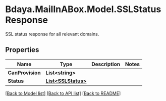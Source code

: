 # Bdaya.MailInABox.Model.SSLStatusResponse
SSL status response for all relevant domains.

## Properties

Name | Type | Description | Notes
------------ | ------------- | ------------- | -------------
**CanProvision** | **List&lt;string&gt;** |  | 
**Status** | [**List&lt;SSLStatus&gt;**](SSLStatus.md) |  | 

[[Back to Model list]](../../README.md#documentation-for-models) [[Back to API list]](../../README.md#documentation-for-api-endpoints) [[Back to README]](../../README.md)

